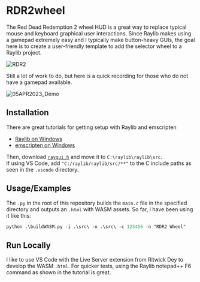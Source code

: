 # RDR2wheel

The Red Dead Redemption 2 wheel HUD is a great way to replace typical mouse and keyboard graphical user interactions. Since Raylib makes using a gamepad extremely easy and I typically make button-heavy GUIs, the goal here is to create a user-friendly template to add the selector wheel to a Raylib project.  

![RDR2](https://miro.medium.com/v2/resize:fit:640/format:webp/1*KObw_YewVr50ABFDDv7srA.jpeg)

Still a lot of work to do, but here is a quick recording for those who do not have a gamepad available.

![05APR2023_Demo](https://user-images.githubusercontent.com/19335151/230076891-22a30c1f-8fb1-45d2-8a9f-2fa4ed656505.gif)

## Installation

There are great tutorials for getting setup with Raylib and emscripten

- [Raylib on Windows](https://www.youtube.com/watch?v=-F6THkPkF2I)
- [emscripten on Windows](https://www.youtube.com/watch?v=j6akryezlzc)

Then, download [`raygui.h`](https://github.com/raysan5/raygui/releases) and move it to `C:\raylib\raylib\src`.  
If using VS Code, add `"C:/raylib/raylib/src/**"` to the C include paths as seen in the `.vscode` directory.

## Usage/Examples

The `.py` in the root of this repository builds the `main.c` file in the specified directory and outputs an `.html` with WASM assets. So far, I have been using it like this:

```ps
python .\buildWASM.py -i .\src\ -o .\src\ -c 123456 -n "RDR2 Wheel"
```

## Run Locally

I like to use VS Code with the Live Server extension from Ritwick Dey to develop the WASM `.html`. For quicker tests, using the Raylib notepad++ F6 command as shown in the tutorial is great.
